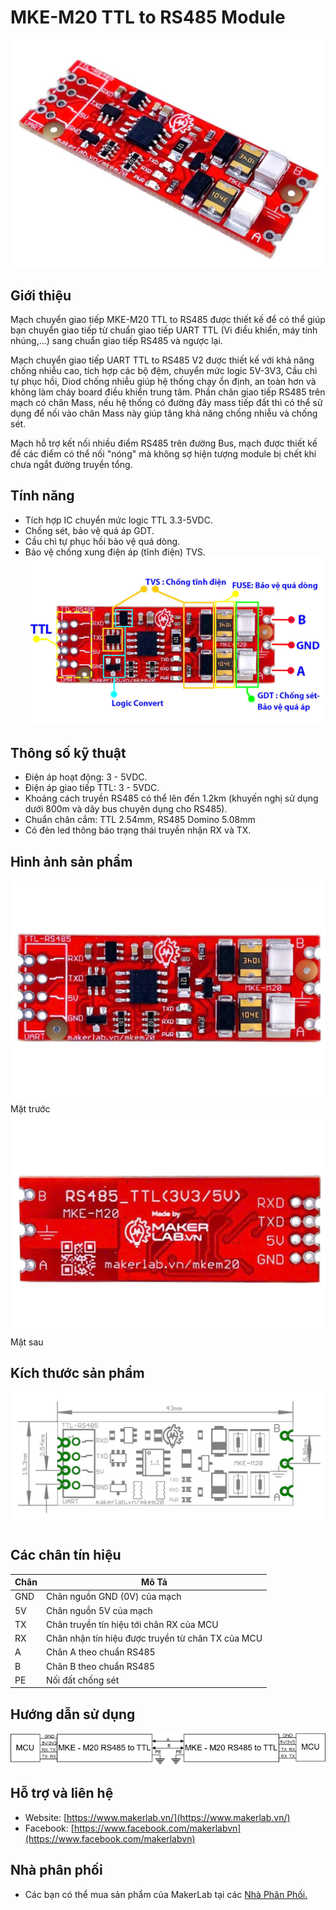 # MKE-M20 TTL to RS485 Module
![](/image/04_z6161366599727_a17e342b0945f859f2d1ab5663fb82b2.jpg)
## Giới thiệu

Mạch chuyển giao tiếp MKE-M20 TTL to RS485 được thiết kế để có thể giúp bạn chuyển giao tiếp từ chuẩn giao tiếp UART TTL (Vi điều khiển, máy tính nhúng,...) sang chuẩn giao tiếp RS485 và ngược lại.

Mạch chuyển giao tiếp UART TTL to RS485 V2 được thiết kế với khả năng chống nhiễu cao, tích hợp các bộ đệm, chuyển mức logic 5V-3V3, Cầu chì tự phục hồi, Diod chống nhiễu giúp hệ thống chạy ổn định, an toàn hơn và không làm cháy board điều khiển trung tâm. Phần chân giao tiếp RS485 trên mạch có chân Mass, nếu hệ thống có đường đây mass tiếp đất thì có thể sử dụng để nối vào chân Mass này giúp tăng khả năng chống nhiễu và chống  sét.

Mạch hỗ trợ kết nối nhiều điểm RS485 trên đường Bus, mạch được thiết kế để các điểm có thể nối "nóng" mà không sợ hiện tượng module bị chết khi chưa ngắt đường truyền tổng.

## Tính năng

- Tích hợp IC chuyển mức logic TTL 3.3-5VDC.
- Chống sét, bảo vệ quá áp GDT.
- Cầu chì tự phục hồi bảo vệ quá dòng.
- Bảo vệ chống xung điện áp (tĩnh điện) TVS.
![](/image/05_z6161497935934_38dab30a0624157af4a818e1ff45fdbf.jpg)

## Thông số kỹ thuật

- Điện áp hoạt động: 3 - 5VDC.
- Điện áp giao tiếp TTL: 3 - 5VDC.
- Khoảng cách truyền RS485 có thể lên đến 1.2km (khuyến nghị sử dụng dưới 800m và dây bus chuyên dụng cho RS485).
- Chuẩn chân cắm: TTL 2.54mm, RS485 Domino 5.08mm
- Có đèn led thông báo trạng thái truyền nhận RX và TX.

## Hình ảnh sản phẩm

![](/image/01_z6161363600645_826b10180d7e5e907609d3ebd44f8fb1.jpg)  
Mặt trước
![](/image/02_z6161364849347_18d98a1dadfcc866e54c6302dd85e497.jpg)  
Mặt sau

## Kích thước sản phẩm

![](/image/dimension.png)

## Các chân tín hiệu

<table><thead>
  <tr>
    <th>Chân</th>
    <th>Mô Tả</th>
  </tr></thead>
<tbody>
  <tr>
    <td>GND</td>
    <td>Chân nguồn GND (0V) của mạch</td>
  </tr>
  <tr>
    <td>5V</td>
    <td>Chân nguồn 5V của mạch</td>
  </tr>
  <tr>
    <td>TX</td>
    <td>Chân truyền tín hiệu tới chân RX của MCU</td>
  </tr>
  <tr>
    <td>RX</td>
    <td>Chân nhận tín hiệu được truyền từ chân TX của MCU</td>
  </tr>
  <tr>
    <td>A</td>
    <td>Chân A theo chuẩn RS485</td>
  </tr>
  <tr>
    <td>B</td>
    <td>Chân B theo chuẩn RS485</td>
  </tr>
  <tr>
    <td>PE</td>
    <td>Nối đất chống sét</td>
  </tr>
</tbody>
</table>

## Hướng dẫn sử dụng

![](/image/RS485toTTL.png)

## Hỗ trợ và liên hệ

- Website: [https://www.makerlab.vn/](https://www.makerlab.vn/)
- Facebook: [https://www.facebook.com/makerlabvn](https://www.facebook.com/makerlabvn)

## Nhà phân phối

- Các bạn có thể mua sản phẩm của MakerLab tại các [Nhà Phân Phối.](https://www.makerlab.vn/distributor/)
